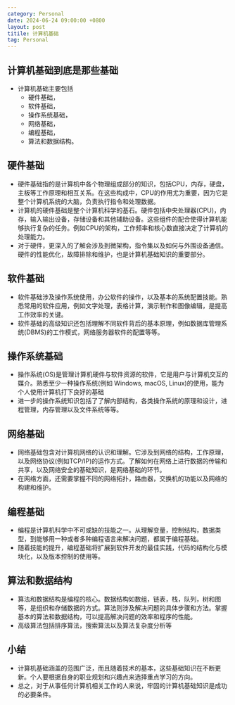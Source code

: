 ```yaml
---
category: Personal
date: 2024-06-24 09:00:00 +0800
layout: post
titile: 计算机基础
tag: Personal
---
```


## 计算机基础到底是那些基础

+ 计算机基础主要包括
  + 硬件基础，
  + 软件基础，
  + 操作系统基础，
  + 网络基础，
  + 编程基础，
  + 算法和数据结构。

## 硬件基础

+ 硬件基础指的是计算机中各个物理组成部分的知识，包括CPU，内存，硬盘，主板等工作原理和相互关系。在这些构成中，CPU的作用尤为重要，因为它是整个计算机系统的大脑，负责执行指令和处理数据。
+ 计算机的硬件基础是整个计算机科学的基石。硬件包括中央处理器(CPU)，内存，输入输出设备，存储设备和其他辅助设备。这些组件的配合使得计算机能够执行复杂的任务。例如CPU的架构，工作频率和核心数直接决定了计算机的处理能力。
+ 对于硬件，更深入的了解会涉及到微架构，指令集以及如何与外围设备通信。硬件的性能优化，故障排除和维护，也是计算机基础知识的重要部分。

## 软件基础

+ 软件基础涉及操作系统使用，办公软件的操作，以及基本的系统配置技能。熟悉常用的软件应用，例如文字处理，表格计算，演示制作和图像编辑，是提高工作效率的关键。
+ 软件基础的高级知识还包括理解不同软件背后的基本原理，例如数据库管理系统(DBMS)的工作模式，网络服务器软件的配置等等。

## 操作系统基础

+ 操作系统(OS)是管理计算机硬件与软件资源的软件，它是用户与计算机交互的媒介。熟悉至少一种操作系统(例如 Windows, macOS, Linux)的使用，能为个人使用计算机打下良好的基础
+ 进一步的操作系统知识包括了了解内部结构，各类操作系统的原理和设计，进程管理，内存管理以及文件系统等等。

## 网络基础

+ 网络基础包含对计算机网络的认识和理解。它涉及到网络的结构，工作原理，以及网络协议(例如TCP/IP)的运作方式。了解如何在网络上进行数据的传输和共享，以及网络安全的基础知识，是网络基础的环节。
+ 在网络方面，还需要掌握不同的网络拓扑，路由器，交换机的功能以及网络的构建和维护。

## 编程基础

+ 编程是计算机科学中不可或缺的技能之一。从理解变量，控制结构，数据类型，到能够用一种或者多种编程语言来解决问题，都属于编程基础。
+ 随着技能的提升，编程基础将扩展到软件开发的最佳实践，代码的结构化与模块化，以及版本控制的使用等。

## 算法和数据结构

+ 算法和数据结构是编程的核心。数据结构如数组，链表，栈，队列，树和图等，是组织和存储数据的方式。算法则涉及解决问题的具体步骤和方法。掌握基本的算法和数据结构，可以提高解决问题的效率和程序的性能。
+ 高级算法包括排序算法，搜索算法以及算法复杂度分析等

## 小结

+ 计算机基础涵盖的范围广泛，而且随着技术的基本，这些基础知识在不断更新。个人要根据自身的职业规划和兴趣点来选择重点学习的方向。
+ 总之，对于从事任何计算机相关工作的人来说，牢固的计算机基础知识是成功的必要条件。
